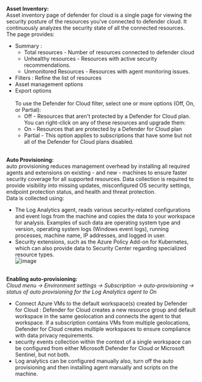 **Asset Inventory:** <br>
Asset inventory page of defender for cloud is a single page for viewing the security posture of the resources you've connected to defender cloud.
It continuously analyzes the security state of all the connected resources. The page provides:
* Summary :
  * Total resources - Number of resources connected to defender cloud
  * Unhealthy resources - Resources with active security recommendations.
  * Unmonitored Resources - Resources with agent monitoring issues.
* Filters : Refine the list of resources
* Asset management options
* Export options<br><br>
To use the Defender for Cloud filter, select one or more options (Off, On, or Partial):
  * Off - Resources that aren't protected by a Defender for Cloud plan. You can right-click on any of these resources and upgrade them:
  * On - Resources that are protected by a Defender for Cloud plan
  * Partial - This option applies to subscriptions that have some but not all of the Defender for Cloud plans disabled.<br><br>

**Auto Provisioning:** <br>
auto provisioning reduces management overhead by installing all required agents and extensions on existing - and new - machines to ensure faster security coverage for all supported resources.
Data collection is required to provide visibility into missing updates, misconfigured OS security settings, endpoint protection status, and health and threat protection.<br>
Data is collected using:<br>
  * The Log Analytics agent, reads various security-related configurations and event logs from the machine and copies the data to your workspace for analysis. Examples of such data are operating system type and version, operating system logs (Windows event logs), running processes, machine name, IP addresses, and logged in user.
  * Security extensions, such as the Azure Policy Add-on for Kubernetes, which can also provide data to Security Center regarding specialized resource types.<br>
  ![image](https://github.com/AbhishekPratap9/SOC-Analysis/assets/156197198/5d8a09fe-f230-445b-b208-202d9289db34)<br><br>

**Enabling auto-provisioning:** <br>
*Cloud menu -> Environment settings -> Subscription -> auto-provisioning -> status of auto provisioning for the Log Analytics agent to On* <br>
* Connect Azure VMs to the default workspace(s) created by Defender for Cloud : Defender for Cloud creates a new resource group and default workspace in the same geolocation and connects the agent to that workspace. If a subscription contains VMs from multiple geolocations, Defender for Cloud creates multiple workspaces to ensure compliance with data privacy requirements.<br>
* security events collection within the context of a single workspace can be configured from either Microsoft Defender for Cloud or Microsoft Sentinel, but not both.
* Log analytics can be configured manually also, turn off the auto provisioning and then installing agent manually and scripts on the machine.



